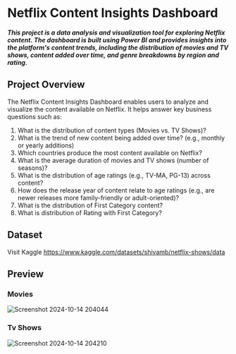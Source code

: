 # Netflix Content Insights Dashboard
***This project is a data analysis and visualization tool for exploring Netflix content. The dashboard is built using Power BI and provides insights into the platform's content trends, including the distribution of movies and TV shows, content added over time, and genre breakdowns by region and rating.***

## Project Overview
The Netflix Content Insights Dashboard enables users to analyze and visualize the content available on Netflix. It helps answer key business questions such as: 
1. What is the distribution of content types (Movies vs. TV Shows)?
2. What is the trend of new content being added over time? (e.g., monthly or yearly additions)
3. Which countries produce the most content available on Netflix?
4. What is the average duration of movies and TV shows (number of seasons)?
5. What is the distribution of age ratings (e.g., TV-MA, PG-13) across content?
6. How does the release year of content relate to age ratings (e.g., are newer releases more family-friendly or adult-oriented)?
7. What is the distribution of First Category content?
8. What is distribution of Rating with First Category?

## Dataset
Visit Kaggle https://www.kaggle.com/datasets/shivamb/netflix-shows/data
## Preview
### Movies
![Screenshot 2024-10-14 204044](https://github.com/user-attachments/assets/a75d7d6d-1d1e-48c8-9a3b-fabcfdc8bc54)

### Tv Shows
![Screenshot 2024-10-14 204210](https://github.com/user-attachments/assets/73da3840-a17e-484a-886a-a9124ab11135)
